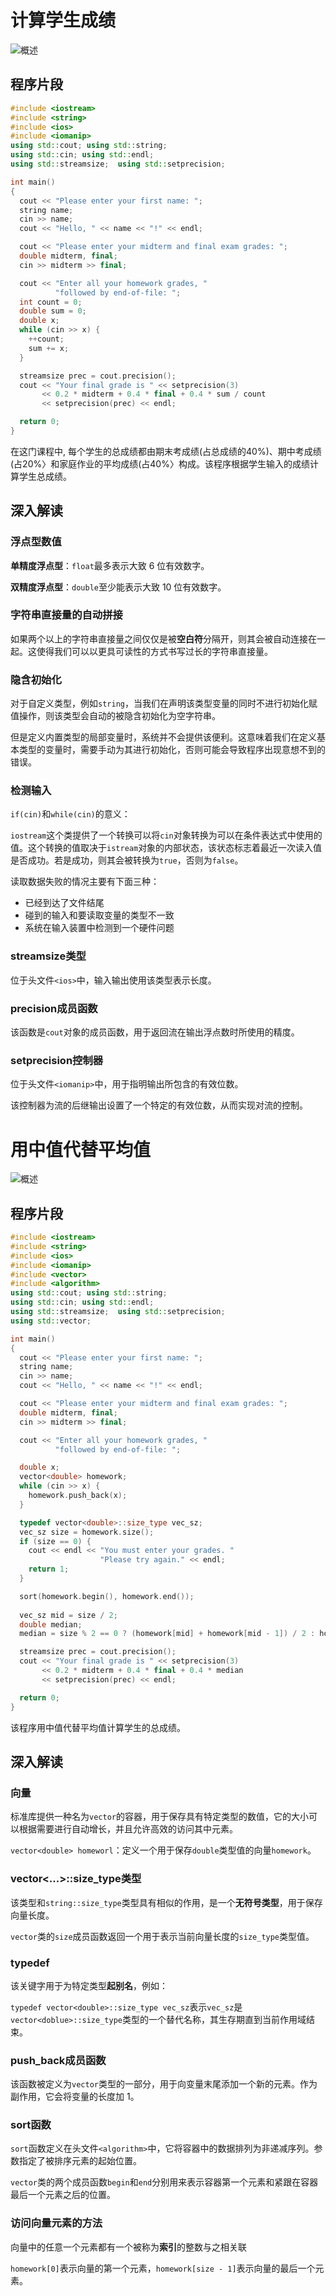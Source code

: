 # 计算学生成绩

![概述](./images/04-AvgScore.png)

## 程序片段

```c++
#include <iostream>
#include <string>
#include <ios>
#include <iomanip>
using std::cout; using std::string; 
using std::cin; using std::endl; 
using std::streamsize;  using std::setprecision;

int main()
{
  cout << "Please enter your first name: ";
  string name;
  cin >> name;
  cout << "Hello, " << name << "!" << endl;

  cout << "Please enter your midterm and final exam grades: ";
  double midterm, final;
  cin >> midterm >> final;

  cout << "Enter all your homework grades, "
          "followed by end-of-file: ";
  int count = 0;
  double sum = 0;
  double x;
  while (cin >> x) {
    ++count;
    sum += x;
  }

  streamsize prec = cout.precision();
  cout << "Your final grade is " << setprecision(3)
       << 0.2 * midterm + 0.4 * final + 0.4 * sum / count
       << setprecision(prec) << endl;

  return 0;
}
```

在这门课程中, 每个学生的总成绩都由期末考成绩(占总成绩的40%)、期中考成绩(占20%〉和家庭作业的平均成绩(占40%〉构成。该程序根据学生输入的成绩计算学生总成绩。

## 深入解读

### 浮点型数值

**单精度浮点型**：`float`最多表示大致 6 位有效数字。

**双精度浮点型**：`double`至少能表示大致 10 位有效数字。

### 字符串直接量的自动拼接

如果两个以上的字符串直接量之间仅仅是被**空白符**分隔开，则其会被自动连接在一起。这使得我们可以以更具可读性的方式书写过长的字符串直接量。

### 隐含初始化

对于自定义类型，例如`string`，当我们在声明该类型变量的同时不进行初始化赋值操作，则该类型会自动的被隐含初始化为空字符串。

但是定义内置类型的局部变量时，系统并不会提供该便利。这意味着我们在定义基本类型的变量时，需要手动为其进行初始化，否则可能会导致程序出现意想不到的错误。

### 检测输入

`if(cin)`和`while(cin)`的意义：

`iostream`这个类提供了一个转换可以将`cin`对象转换为可以在条件表达式中使用的值。这个转换的值取决于`istream`对象的内部状态，该状态标志着最近一次读入值是否成功。若是成功，则其会被转换为`true`，否则为`false`。

读取数据失败的情况主要有下面三种：

+ 已经到达了文件结尾
+ 碰到的输入和要读取变量的类型不一致
+ 系统在输入装置中检测到一个硬件问题

### streamsize类型

位于头文件`<ios>`中，输入输出使用该类型表示长度。

### precision成员函数

该函数是`cout`对象的成员函数，用于返回流在输出浮点数时所使用的精度。

### setprecision控制器

位于头文件`<iomanip>`中，用于指明输出所包含的有效位数。

该控制器为流的后继输出设置了一个特定的有效位数，从而实现对流的控制。

# 用中值代替平均值

![概述](../../../docs/BackEnd/images/Accelerated-C++/05-用中值代替平均值.png)

## 程序片段

```c++
#include <iostream>
#include <string>
#include <ios>
#include <iomanip>
#include <vector>
#include <algorithm>
using std::cout; using std::string; 
using std::cin; using std::endl; 
using std::streamsize;  using std::setprecision;
using std::vector; 

int main()
{
  cout << "Please enter your first name: ";
  string name;
  cin >> name;
  cout << "Hello, " << name << "!" << endl;

  cout << "Please enter your midterm and final exam grades: ";
  double midterm, final;
  cin >> midterm >> final;

  cout << "Enter all your homework grades, "
          "followed by end-of-file: ";

  double x;
  vector<double> homework;
  while (cin >> x) {
    homework.push_back(x);
  }

  typedef vector<double>::size_type vec_sz;
  vec_sz size = homework.size();
  if (size == 0) {
    cout << endl << "You must enter your grades. "
                    "Please try again." << endl;
    return 1;
  }

  sort(homework.begin(), homework.end());
  
  vec_sz mid = size / 2;
  double median;
  median = size % 2 == 0 ? (homework[mid] + homework[mid - 1]) / 2 : homework[mid];

  streamsize prec = cout.precision();
  cout << "Your final grade is " << setprecision(3)
       << 0.2 * midterm + 0.4 * final + 0.4 * median
       << setprecision(prec) << endl;

  return 0;
}
```

该程序用中值代替平均值计算学生的总成绩。

## 深入解读

### 向量

标准库提供一种名为`vector`的容器，用于保存具有特定类型的数值，它的大小可以根据需要进行自动增长，并且允许高效的访问其中元素。

`vector<double> homeworl`：定义一个用于保存`double`类型值的向量`homework`。

### vector<...>::size_type类型

该类型和`string::size_type`类型具有相似的作用，是一个**无符号类型**，用于保存向量长度。

`vector`类的`size`成员函数返回一个用于表示当前向量长度的`size_type`类型值。

### typedef

该关键字用于为特定类型**起别名**，例如：

`typedef vector<double>::size_type vec_sz`表示`vec_sz`是`vector<doblue>::size_type`类型的一个替代名称，其生存期直到当前作用域结束。

### push_back成员函数

该函数被定义为`vector`类型的一部分，用于向变量末尾添加一个新的元素。作为副作用，它会将变量的长度加 1。

### sort函数

`sort`函数定义在头文件`<algorithm>`中，它将容器中的数据排列为非递减序列。参数指定了被排序元素的起始位置。

`vector`类的两个成员函数`begin`和`end`分别用来表示容器第一个元素和紧跟在容器最后一个元素之后的位置。

### 访问向量元素的方法

向量中的任意一个元素都有一个被称为**索引**的整数与之相关联

`homework[0]`表示向量的第一个元素，`homework[size - 1]`表示向量的最后一个元素。